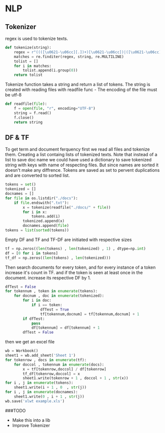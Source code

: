 # NLP

## Tokenizer
regex is used to tokenize texts.

```python
def tokenize(string):
    regex = r"((([\u0621-\u06cc][.])+)[\u0621-\u06cc])|([\u0621-\u06cc]|[\u200C])+|[A-z]+|[(-)]|[\u0621-\u06cc]|((([\u0621-\u06cc][.])+)[\u0621-\u06cc])|([\u06f0-\u06f9]+([.][\u06f0-\u06f9]*)?)|([0-9]+([.][0-9]*)?)"
    matches = re.finditer(regex, string, re.MULTILINE)
    tolist = []
    for i in matches:
        tolist.append(i.group(0))
    return tolist
```
Tokenize function takes a string and return a list of tokens.
The string is created with reading files with readfile func - The encoding of the file must be utf-8
```python
def readfile(file):
    f = open(file, "r", encoding="UTF-8")
    string = f.read()
    f.close()
    return string
```

## DF & TF

To get term and document ferquency first we read all files and tokenize them. Creating a list containg lists of tokenized texts.
Note that instead of a list to save doc name we could have used a dictionary to save tokenized string with keys with name of respecting files. But since names are sorted it doesn't make any diffrence.
Tokens are saved as set to pervent duplications and are converted to sorted list.
```python
tokens = set()
tokenized = []
docnames = []
for file in os.listdir("./docs"):
    if file.endswith(".txt"):
        x = tokenize(readfile("./docs/" + file))
        for i in x:
            tokens.add(i)
        tokenized.append(x)
        docnames.append(file)
tokens = list(sorted(tokens))
```
Empty DF and TF and TF-DF are initiated with respective sizes
```python
tf = np.zeros((len(tokens) , len(tokenized) , 1) , dtype=np.int)
df = [0 for i in tokens]
tf_df = np.zeros((len(tokens) , len(tokenized)))
```
Then search documents for every token, and for every instance of a token increase it's count in TF. and if the token is seen at least once in the document. increase its respective DF by 1.
```python
dfTest = False
for tokennum , token in enumerate(tokens):
    for docnum , doc in enumerate(tokenized):
        for i in doc:
            if i == token:
                dfTest = True
                tf[tokennum,docnum] = tf[tokennum,docnum] + 1
        if dfTest:
            pass
            df[tokennum] = df[tokennum] + 1
        dfTest = False
```

then we get an excel file
```python
wb = Workbook()  
sheet1 = wb.add_sheet('Sheet 1') 
for tokenrow , docs in enumerate(tf):
    for doccol , tokennum in enumerate(docs):
        x = tf[tokenrow,doccol] / df[tokenrow]
        tf_df[tokenrow,doccol] = x
        sheet1.write(tokenrow + 1 , doccol + 1 , str(x)) 
for i , j in enumerate(tokens):
    sheet1.write(i + 1 , 0  , str(j)) 
for i , j in enumerate(docnames):
    sheet1.write(0 , i + 1 , str(j)) 
wb.save('xlwt example.xls') 
```

###TODO
- Make this into a lib
- Improve Tokenizer

